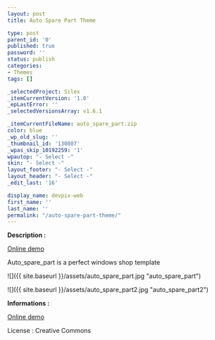 ```yaml
---
layout: post
title: Auto Spare Part Theme

type: post
parent_id: '0'
published: true
password: ''
status: publish
categories:
- Themes
tags: []

_selectedProject: Silex
_itemCurrentVersion: '1.0'
_epLastError: ''
_selectedVersionsArray: v1.6.1

_itemCurrentFileName: auto_spare_part.zip
color: blue
_wp_old_slug: ''
_thumbnail_id: '130807'
_wpas_skip_10192259: '1'
wpautop: "- Select -"
skin: "- Select -"
layout_footer: "- Select -"
layout_header: "- Select -"
_edit_last: '16'

display_name: devpix-web
first_name: ''
last_name: ''
permalink: "/auto-spare-part-theme/"
---
```


**Description :**

[Online demo](http://silexprod.com/silex_cifacom20102011/?/auto_spare_part "Online Demo")

Auto_spare_part is a perfect windows shop template

![]({{ site.baseurl }}/assets/auto_spare_part.jpg "auto_spare_part")

![]({{ site.baseurl }}/assets/auto_spare_part2.jpg "auto_spare_part2")

**Informations :**

[Online demo](http://preprod.webschoolfactory.com/labo/2010-2011/silex/silex_server/?/auto_spare_part "Online Demo")

License
: Creative Commons